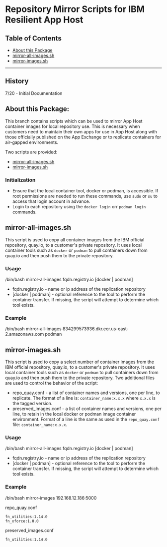 # Repository Mirror Scripts for IBM Resilient App Host
## Table of Contents
  - [About this Package](#about-this-package)
  - [mirror-all-images.sh](#mirror-all-images.sh)
  - [mirror-images.sh](#mirror-images.sh)
---

## History
7/20 -  Initial Documentation

## About this Package:
This branch contains scripts which can be used to mirror App Host container images
for local repository use. This is necessary when customers need to maintain their own
apps for use in App Host along with those officially published on the App Exchange 
or to replicate containers for air-gapped environments.

Two scripts are provided:
* [mirror-all-images.sh](#mirror-all-images.sh)
* [mirror-images.sh](#mirror-images.sh)

### Initialization
* Ensure that the local container tool, docker or podman, is accessible. If root permissions
are needed to run these commands, use `sudo` or `su` to access that login account in advance.
* Login to each repository using the `docker login` orr `podman login` commands.

## mirror-all-images.sh
This script is used to copy all container images from the IBM official repository, quay.io,
to a customer's private repository. It uses local container tools such as `docker` or `podman` to 
pull containers down from quay.io and then push them to the private repository.

### Usage
/bin/bash mirror-all-images fqdn.registry.io [docker | podman]

* fqdn.registry.io - name or ip address of the replication repository
* [docker | podman] - optional reference to the tool to perform the container transfer. 
If missing, the script will attempt to determine which tool exists.

### Example
/bin/bash mirror-all-images 834299573936.dkr.ecr.us-east-2.amazonaws.com podman


## mirror-images.sh
This script is used to copy a select number of container images from the IBM official repository, quay.io,
to a customer's private repository. It uses local container tools such as `docker` or `podman` to 
pull containers down from quay.io and then push them to the private repository.
Two additional files are used to control the behavior of the script:
* repo_quay.conf - a list of container names and versions, one per line, to replicate. The format of a line is:
   `container_name:x.x.x` where `x.x.x` is the tagged version.
* preserved_images.conf - a list of container names and versions, one per line, to retain in the local docker or podman image 
container environment. Format of a line is the same as used in the `repo_quay.conf` file: `container_name:x.x.x`.

### Usage
/bin/bash mirror-all-images fqdn.registry.io [docker | podman]

* fqdn.registry.io - name or ip address of the replication repository
* [docker | podman] - optional reference to the tool to perform the container transfer. 
If missing, the script will attempt to determine which tool exists.

### Example
/bin/bash mirror-images 192.168.12.186:5000

repo_quay.conf
```
fn_utilities:1.14.0
fn_xforce:1.0.0
```

preserved_images.conf
```
fn_utilities:1.14.0
```



